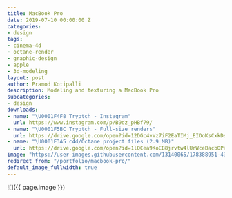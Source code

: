 ```yaml
---
title: MacBook Pro
date: 2019-07-10 00:00:00 Z
categories:
- design
tags:
- cinema-4d
- octane-render
- graphic-design
- apple
- 3d-modeling
layout: post
author: Pramod Kotipalli
description: Modeling and texturing a MacBook Pro
subcategories:
- design
downloads:
- name: "\U0001F4F8 Tryptch - Instagram"
  url: https://www.instagram.com/p/B9dz_pHBf79/
- name: "\U0001F5BC️ Tryptch - Full-size renders"
  url: https://drive.google.com/open?id=12DGc4vVz7iF2EaTIMj_EIDoKsCxkDseN
- name: "\U0001F3A5 c4d/Octane project files (2.9 MB)"
  url: https://drive.google.com/open?id=1lQCea9KoEB8jrvtw4lUrWceBacbOPaOt
image: "https://user-images.githubusercontent.com/13140065/178388951-43199313-0d22-4f3d-a2d0-32f01b99b712.png"
redirect_from: "/portfolio/macbook-pro/"
default_image_fullwidth: true
---
```


![]({{ page.image }})
